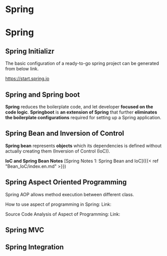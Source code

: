 # Spring


# Spring 

## Spring Initializr

The basic configuration of a ready-to-go spring project can be generated from below link.

https://start.spring.io

## Spring and Spring boot

**Spring** reduces the boilerplate code, and let developer **focused on the code logic**. **Springboot** is **an extension of Spring** that further **eliminates the boilerplate configurations** required for setting up a Spring application. 


## Spring Bean and Inversion of Control

**Spring bean** represents **objects** which its dependencies is defined without actually creating them (Inversion of Control (IoC)).

**IoC and Spring Bean Notes**
[Spring Notes 1: Spring Bean and IoC]({{<  ref "Bean_IoC/index.en.md"  >}})


## Spring Aspect Oriented Programming

Spring AOP allows method execution between different class.

How to use aspect of programming in Spring:
Link:

Source Code Analysis of Aspect of Programming:
Link:



## Spring MVC


## Spring Integration




